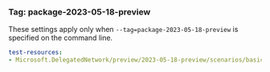 ### Tag: package-2023-05-18-preview

These settings apply only when `--tag=package-2023-05-18-preview` is specified on the command line.

``` yaml $(tag) == 'package-2023-05-18-preview'
test-resources:
- Microsoft.DelegatedNetwork/preview/2023-05-18-preview/scenarios/basic.yaml
```
